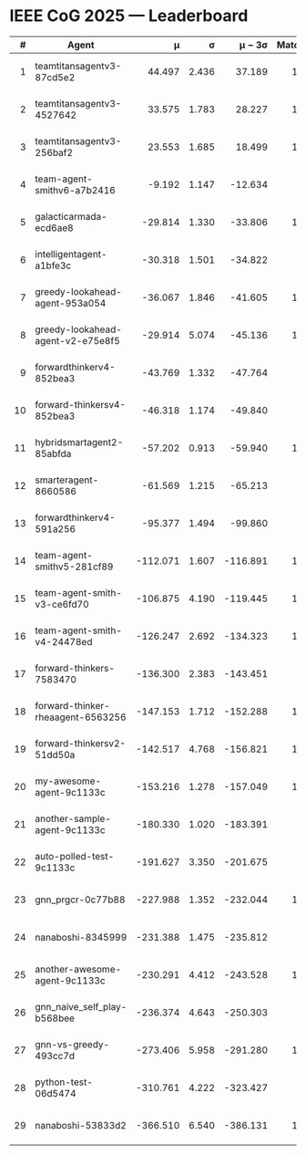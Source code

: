 # IEEE CoG 2025 — Leaderboard

| # | Agent | μ | σ | μ − 3σ | Matches | Updated |
|---:|---|---:|---:|---:|---:|---|
| 1 | teamtitansagentv3-87cd5e2 | 44.497 | 2.436 | 37.189 | 1098 | 2025-08-17 20:23 |
| 2 | teamtitansagentv3-4527642 | 33.575 | 1.783 | 28.227 | 1180 | 2025-08-17 20:23 |
| 3 | teamtitansagentv3-256baf2 | 23.553 | 1.685 | 18.499 | 1198 | 2025-08-17 20:23 |
| 4 | team-agent-smithv6-a7b2416 | -9.192 | 1.147 | -12.634 | 940 | 2025-08-17 20:23 |
| 5 | galacticarmada-ecd6ae8 | -29.814 | 1.330 | -33.806 | 1280 | 2025-08-17 20:23 |
| 6 | intelligentagent-a1bfe3c | -30.318 | 1.501 | -34.822 | 880 | 2025-08-17 20:23 |
| 7 | greedy-lookahead-agent-953a054 | -36.067 | 1.846 | -41.605 | 1000 | 2025-08-17 20:23 |
| 8 | greedy-lookahead-agent-v2-e75e8f5 | -29.914 | 5.074 | -45.136 | 1300 | 2025-08-17 20:23 |
| 9 | forwardthinkerv4-852bea3 | -43.769 | 1.332 | -47.764 | 843 | 2025-08-17 20:23 |
| 10 | forward-thinkersv4-852bea3 | -46.318 | 1.174 | -49.840 | 846 | 2025-08-17 20:23 |
| 11 | hybridsmartagent2-85abfda | -57.202 | 0.913 | -59.940 | 1016 | 2025-08-17 20:23 |
| 12 | smarteragent-8660586 | -61.569 | 1.215 | -65.213 | 922 | 2025-08-17 20:23 |
| 13 | forwardthinkerv4-591a256 | -95.377 | 1.494 | -99.860 | 955 | 2025-08-17 20:23 |
| 14 | team-agent-smithv5-281cf89 | -112.071 | 1.607 | -116.891 | 1060 | 2025-08-17 20:23 |
| 15 | team-agent-smith-v3-ce6fd70 | -106.875 | 4.190 | -119.445 | 1100 | 2025-08-17 20:23 |
| 16 | team-agent-smith-v4-24478ed | -126.247 | 2.692 | -134.323 | 1080 | 2025-08-17 20:23 |
| 17 | forward-thinkers-7583470 | -136.300 | 2.383 | -143.451 | 820 | 2025-08-17 20:23 |
| 18 | forward-thinker-rheaagent-6563256 | -147.153 | 1.712 | -152.288 | 1136 | 2025-08-17 20:23 |
| 19 | forward-thinkersv2-51dd50a | -142.517 | 4.768 | -156.821 | 1196 | 2025-08-17 20:23 |
| 20 | my-awesome-agent-9c1133c | -153.216 | 1.278 | -157.049 | 1320 | 2025-08-17 20:23 |
| 21 | another-sample-agent-9c1133c | -180.330 | 1.020 | -183.391 | 940 | 2025-08-17 20:23 |
| 22 | auto-polled-test-9c1133c | -191.627 | 3.350 | -201.675 | 860 | 2025-08-17 20:23 |
| 23 | gnn_prgcr-0c77b88 | -227.988 | 1.352 | -232.044 | 1180 | 2025-08-17 20:23 |
| 24 | nanaboshi-8345999 | -231.388 | 1.475 | -235.812 | 980 | 2025-08-17 20:23 |
| 25 | another-awesome-agent-9c1133c | -230.291 | 4.412 | -243.528 | 1100 | 2025-08-17 20:23 |
| 26 | gnn_naive_self_play-b568bee | -236.374 | 4.643 | -250.303 | 900 | 2025-08-17 20:23 |
| 27 | gnn-vs-greedy-493cc7d | -273.406 | 5.958 | -291.280 | 1080 | 2025-08-17 20:23 |
| 28 | python-test-06d5474 | -310.761 | 4.222 | -323.427 | 780 | 2025-08-17 20:23 |
| 29 | nanaboshi-53833d2 | -366.510 | 6.540 | -386.131 | 1020 | 2025-08-17 20:23 |
